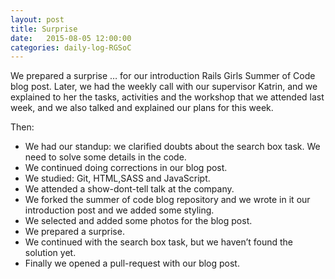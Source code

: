 ```yaml
---
layout: post
title: Surprise
date:   2015-08-05 12:00:00
categories: daily-log-RGSoC
---
```

We prepared a surprise … for our introduction Rails Girls Summer of Code blog post. Later, we had the weekly call with our supervisor Katrin, and we explained to her the tasks, activities and the workshop that we attended last week, and we also talked and explained our plans for this week.

Then:

  *  We had our standup: we clarified doubts about the search box task. We need to solve some details in the code.
  *  We continued doing corrections in our blog post.
  *   We studied: Git, HTML,SASS and JavaScript.
  *   We attended a show-dont-tell talk at the company.
  *   We forked the summer of code blog repository and we wrote in it our introduction post and we added some styling.
  *  We selected and added some photos for the blog post.
  *  We prepared a surprise.
  *  We continued with the search box task, but we haven’t found the solution yet.
  *  Finally we opened a pull-request with our blog post.
